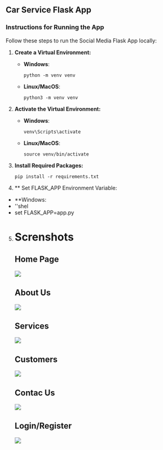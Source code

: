 ## Car Service Flask App

### Instructions for Running the App

Follow these steps to run the Social Media Flask App locally:

1. **Create a Virtual Environment:**

   - **Windows**:
     ```shell
     python -m venv venv
     ```

   - **Linux/MacOS**:
     ```shell
     python3 -m venv venv
     ```

2. **Activate the Virtual Environment:**

   - **Windows**:
     ```shell
     venv\Scripts\activate
     ```

   - **Linux/MacOS**:
     ```shell
     source venv/bin/activate
     ```

3. **Install Required Packages:**

   ```shell
   pip install -r requirements.txt

4. ** Set FLASK_APP Environment Variable:

- **Windows:
- ''shel
- set FLASK_APP=app.py


5. <h1>Screnshots</h1>
   <h2>Home Page</h2>
   <img src="screnshot/Home_Page.png">

   <h2>About Us</h2>
   <img src="screnshot/About.png">

   <h2>Services</h2>
   <img src="srcenshot/Services.png">

   <h2>Customers</h2>
   <img src="screnshot/Cusomers.png">

   <h2>Contac Us</h2>
   <img src="screnshot/Contac_Us.png">

   <h2>Login/Register</h2>
   <img src="screnshot/Login_Users.png">
   
